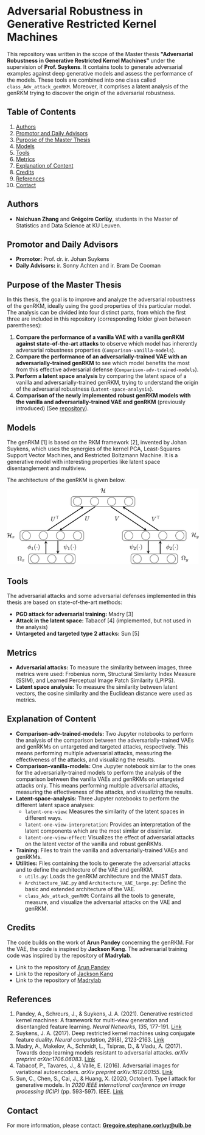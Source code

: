 # Adversarial Robustness in Generative Restricted Kernel Machines

This repository was written in the scope of the Master thesis **"Adversarial Robustness in Generative Restricted Kernel Machines"** under the supervision of **Prof. Suykens**. It contains tools to generate adversarial examples against deep generative models and assess the performance of the models. These tools are combined into one class called `class_Adv_attack_genRKM`. Moreover, it comprises a latent analysis of the genRKM trying to discover the origin of the adversarial robustness.

## Table of Contents
1. [Authors](#authors)
2. [Promotor and Daily Advisors](#promotor-and-daily-advisors)
3. [Purpose of the Master Thesis](#purpose-of-the-master-thesis)
4. [Models](#models)
5. [Tools](#tools)
6. [Metrics](#metrics)
7. [Explanation of Content](#explanation-of-content)
8. [Credits](#credits)
9. [References](#references)
10. [Contact](#contact)

## Authors

- **Naichuan Zhang** and **Grégoire Corlùy**, students in the Master of Statistics and Data Science at KU Leuven.

## Promotor and Daily Advisors

- **Promotor:** Prof. dr. ir. Johan Suykens
- **Daily Advisors:** ir. Sonny Achten and ir. Bram De Cooman

## Purpose of the Master Thesis

In this thesis, the goal is to improve and analyze the adversarial robustness of the genRKM, ideally using the good properties of this particular model. The analysis can be divided into four distinct parts, from which the first three are included in this repository (corresponding folder given between parentheses):

1. **Compare the performance of a vanilla VAE with a vanilla genRKM against state-of-the-art attacks** to observe which model has inherently adversarial robustness properties (`Comparison-vanilla-models`).
2. **Compare the performance of an adversarially-trained VAE with an adversarially-trained genRKM** to see which model benefits the most from this effective adversarial defense (`Comparison-adv-trained-models`).
3. **Perform a latent space analysis** by comparing the latent space of a vanilla and adversarially-trained genRKM, trying to understand the origin of the adversarial robustness (`Latent-space-analysis`).
4. **Comparison of the newly implemented robust genRKM models with the vanilla and adversarially-trained VAE and genRKM** (previously introduced) (See [repository](https://github.com/zncQueiros/Adversarial_Robustness_Generatieve_RKM.git)).

## Models

The genRKM [1] is based on the RKM framework [2], invented by Johan Suykens, which uses the synergies of the kernel PCA, Least-Squares Support Vector Machines, and Restricted Boltzmann Machine. It is a generative model with interesting properties like latent space disentanglement and multiview.

The architecture of the genRKM is given below.

![Architecture of the genRKM with the bottom nodes being the input, the intermediate nodes the features being computed by a neural network, and the top nodes corresponding to the latent space by combining the different views.](images/genRKM-multiview-Pandey.jpg)

## Tools

The adversarial attacks and some adversarial defenses implemented in this thesis are based on state-of-the-art methods:
- **PGD attack for adversarial training:** Madry [3]
- **Attack in the latent space:** Tabacof [4] (implemented, but not used in the analysis)
- **Untargeted and targeted type 2 attacks:** Sun [5]

## Metrics

- **Adversarial attacks:** To measure the similarity between images, three metrics were used: Frobenius norm, Structural Similarity Index Measure (SSIM), and Learned Perceptual Image Patch Similarity (LPIPS).
- **Latent space analysis:** To measure the similarity between latent vectors, the cosine similarity and the Euclidean distance were used as metrics.

## Explanation of Content

- **Comparison-adv-trained-models:** Two Jupyter notebooks to perform the analysis of the comparison between the adversarially-trained VAEs and genRKMs on untargeted and targeted attacks, respectively. This means performing multiple adversarial attacks, measuring the effectiveness of the attacks, and visualizing the results.
- **Comparison-vanilla-models:** One Jupyter notebook similar to the ones for the adversarially-trained models to perform the analysis of the comparison between the vanilla VAEs and genRKMs on untargeted attacks only. This means performing multiple adversarial attacks, measuring the effectiveness of the attacks, and visualizing the results.
- **Latent-space-analysis:** Three Jupyter notebooks to perform the different latent space analyses:
  - `latent-one-view`: Measures the similarity of the latent spaces in different ways.
  - `latent-one-view-interpretation`: Provides an interpretation of the latent components which are the most similar or dissimilar.
  - `latent-one-view-effect`: Visualizes the effect of adversarial attacks on the latent vector of the vanilla and robust genRKMs.
- **Training:** Files to train the vanilla and adversarially-trained VAEs and genRKMs.
- **Utilities:** Files containing the tools to generate the adversarial attacks and to define the architecture of the VAE and genRKM.
  - `utils.py`: Loads the genRKM architecture and the MNIST data.
  - `Architecture_VAE.py` and `Architecture_VAE_large.py`: Define the basic and extended architecture of the VAE.
  - `class_Adv_attack_genRKM`: Contains all the tools to generate, measure, and visualize the adversarial attacks on the VAE and genRKM.

## Credits

The code builds on the work of **Arun Pandey** concerning the genRKM. For the VAE, the code is inspired by **Jackson Kang**. The adversarial training code was inspired by the repository of **Madrylab**.

- Link to the repository of [Arun Pandey](https://www.esat.kuleuven.be/stadius/E/pandey/softwareGenRKM.php)
- Link to the repository of [Jackson Kang](https://github.com/Jackson-Kang/Pytorch-VAE-tutorial)
- Link to the repository of [Madrylab](https://github.com/MadryLab/mnist_challenge)

## References

1. Pandey, A., Schreurs, J., & Suykens, J. A. (2021). Generative restricted kernel machines: A framework for multi-view generation and disentangled feature learning. *Neural Networks, 135*, 177-191. [Link](https://doi.org/10.1016/j.neunet.2020.11.016)
2. Suykens, J. A. (2017). Deep restricted kernel machines using conjugate feature duality. *Neural computation, 29*(8), 2123-2163. [Link](https://doi.org/10.1162/neco_a_00981)
3. Madry, A., Makelov, A., Schmidt, L., Tsipras, D., & Vladu, A. (2017). Towards deep learning models resistant to adversarial attacks. *arXiv preprint arXiv:1706.06083*. [Link](https://arxiv.org/abs/1706.06083)
4. Tabacof, P., Tavares, J., & Valle, E. (2016). Adversarial images for variational autoencoders. *arXiv preprint arXiv:1612.00155*. [Link](https://arxiv.org/abs/1612.00155)
5. Sun, C., Chen, S., Cai, J., & Huang, X. (2020, October). Type I attack for generative models. In *2020 IEEE international conference on image processing (ICIP)* (pp. 593-597). IEEE. [Link](https://doi.org/10.1109/ICIP40778.2020.9190868)

## Contact

For more information, please contact: **Gregoire.stephane.corluy@ulb.be**
